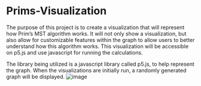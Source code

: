 # Prims-Visualization

The purpose of this project is to create a visualization that will represent how Prim’s MST algorithm works. It will not only show a visualization, but also allow for customizable features within the graph to allow users to better understand how this algorithm works. This visualization will be accessible on p5.js and use javascript for running the calculations. 

The library being utilized is a javascript library called p5.js, to help represent the graph. When the visualizations are initially run, a randomly generated graph will be displayed. ![image](https://user-images.githubusercontent.com/74614080/117666044-722e7480-b171-11eb-99b6-91cf60b1d700.png)
